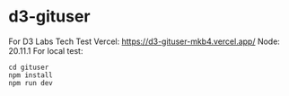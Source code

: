 # d3-gituser
For D3 Labs Tech Test
Vercel: https://d3-gituser-mkb4.vercel.app/
Node: 20.11.1
For local test:
```
cd gituser
npm install
npm run dev
```
